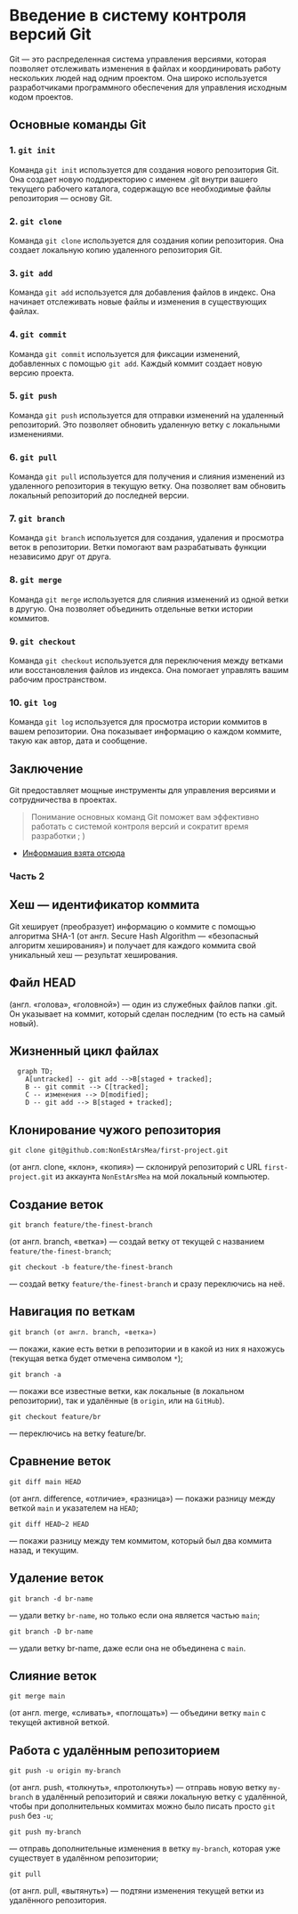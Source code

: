 # Введение в систему контроля версий Git

Git — это распределенная система управления версиями, которая позволяет отслеживать изменения в файлах и координировать работу нескольких людей над одним проектом. Она широко используется разработчиками программного обеспечения для управления исходным кодом проектов.

## Основные команды Git

### 1. `git init`

Команда `git init` используется для создания нового репозитория Git. Она создает новую поддиректорию с именем .git внутри вашего текущего рабочего каталога, содержащую все необходимые файлы репозитория — основу Git.

### 2. `git clone`

Команда `git clone` используется для создания копии репозитория. Она создает локальную копию удаленного репозитория Git.

### 3. `git add`

Команда `git add` используется для добавления файлов в индекс. Она начинает отслеживать новые файлы и изменения в существующих файлах.

### 4. `git commit`

Команда `git commit` используется для фиксации изменений, добавленных с помощью `git add`. Каждый коммит создает новую версию проекта.

### 5. `git push`

Команда `git push` используется для отправки изменений на удаленный репозиторий. Это позволяет обновить удаленную ветку с локальными изменениями.

### 6. `git pull`

Команда `git pull` используется для получения и слияния изменений из удаленного репозитория в текущую ветку. Она позволяет вам обновить локальный репозиторий до последней версии.

### 7. `git branch`

Команда `git branch` используется для создания, удаления и просмотра веток в репозитории. Ветки помогают вам разрабатывать функции независимо друг от друга.

### 8. `git merge`

Команда `git merge` используется для слияния изменений из одной ветки в другую. Она позволяет объединить отдельные ветки истории коммитов.

### 9. `git checkout`

Команда `git checkout` используется для переключения между ветками или восстановления файлов из индекса. Она помогает управлять вашим рабочим пространством.

### 10. `git log`

Команда `git log` используется для просмотра истории коммитов в вашем репозитории. Она показывает информацию о каждом коммите, такую как автор, дата и сообщение.

## Заключение

Git предоставляет мощные инструменты для управления версиями и сотрудничества в проектах. 

>Понимание основных команд Git поможет вам эффективно работать с системой контроля версий и сократит время разработки ; )

- [Информация взята отсюда](https://github.com/)

### Часть 2

## Хеш — идентификатор коммита

Git хеширует (преобразует) информацию о коммите с помощью алгоритма SHA-1 (от англ. Secure Hash Algorithm — «безопасный алгоритм хеширования») и получает для каждого коммита свой уникальный хеш — результат хеширования.

## Файл HEAD 
(англ. «голова», «головной») — один из служебных файлов папки .git. Он указывает на коммит, который сделан последним (то есть на самый новый).

## Жизненный цикл файлах

```mermaid
  graph TD;
	A[untracked] -- git add -->B[staged + tracked];
	B -- git commit --> C[tracked];
	C -- изменения --> D[modified];
	D -- git add --> B[staged + tracked];
```

## Клонирование чужого репозитория
```
git clone git@github.com:NonEstArsMea/first-project.git
```
(от англ. clone, «клон», «копия») — склонируй репозиторий с URL `first-project.git` из аккаунта `NonEstArsMea` на мой локальный компьютер.
## Создание веток
```
git branch feature/the-finest-branch
```
(от англ. branch, «ветка») — создай ветку от текущей с названием `feature/the-finest-branch`;
```
git checkout -b feature/the-finest-branch
```
 — создай ветку `feature/the-finest-branch` и сразу переключись на неё.
## Навигация по веткам
```
git branch (от англ. branch, «ветка»)
```
 — покажи, какие есть ветки в репозитории и в какой из них я нахожусь (текущая ветка будет отмечена символом `*`);
```
git branch -a
```
 — покажи все известные ветки, как локальные (в локальном репозитории), так и удалённые (в `origin`, или на `GitHub`).
```
git checkout feature/br
```
 — переключись на ветку feature/br.
## Сравнение веток
```
git diff main HEAD
```
(от англ. difference, «отличие», «разница») — покажи разницу между веткой `main` и указателем на `HEAD`;
```
git diff HEAD~2 HEAD
```
 — покажи разницу между тем коммитом, который был два коммита назад, и текущим.
## Удаление веток
```
git branch -d br-name
```
 — удали ветку `br-name`, но только если она является частью `main`;
```
git branch -D br-name
```
 — удали ветку br-name, даже если она не объединена с `main`.
## Слияние веток
```
git merge main
```
 (от англ. merge, «сливать», «поглощать») — объедини ветку `main` с текущей активной веткой. 
## Работа с удалённым репозиторием
```
git push -u origin my-branch
```
(от англ. push, «толкнуть», «протолкнуть») — отправь новую ветку `my-branch` в удалённый репозиторий и свяжи локальную ветку с удалённой, чтобы при дополнительных коммитах можно было писать просто `git push` без `-u`;
```
git push my-branch
```
 — отправь дополнительные изменения в ветку `my-branch`, которая уже существует в удалённом репозитории;
```
git pull
```
 (от англ. pull, «вытянуть») — подтяни изменения текущей ветки из удалённого репозитория.

























